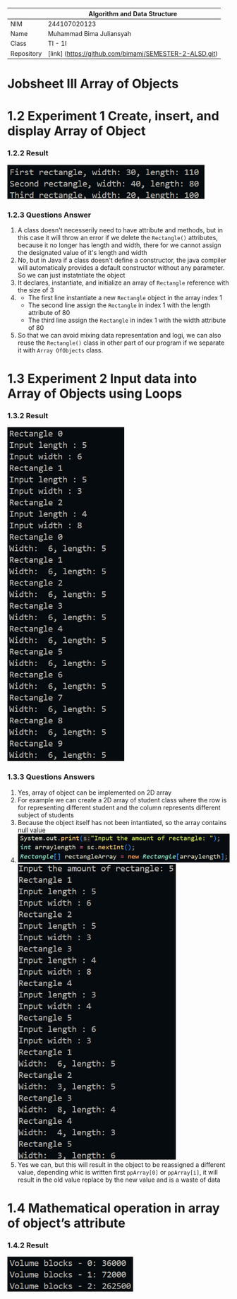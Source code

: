 |  | Algorithm and Data Structure |
|--|--|
| NIM | 244107020123 |
| Name |Muhammad Bima Juliansyah|
| Class | TI - 1I |
| Repository | [link] (https://github.com/bimamj/SEMESTER-2-ALSD.git) |

# Jobsheet III Array of Objects

# 1.2 Experiment 1 Create, insert, and display Array of Object

### 1.2.2 Result
![Screenshot](img/image1.png)

### 1.2.3 Questions Answer
1. A class doesn't necesserily need to have attribute and methods, but in this case it will throw an error if we delete the ```Rectangle()``` attributes, because it no longer has length and width, there for we cannot assign the designated value of it's length and width
2. No, but in Java if a class doesn't define a constructor, the java compiler will automaticaly provides a default constructor without any parameter. So we can just instatntiate the object
3. It declares, instantiate, and initialize an array of ```Rectangle``` reference with the size of 3
4. - The first line instantiate a new ```Rectangle``` object in the array index 1
    - The second line assign the ```Rectangle``` in index 1 with the length attribute of 80
    - The third line assign the ```Rectangle``` in index 1 with the width attribute of 80
5. So that we can avoid mixing data representation and logi, we can also reuse the ```Rectangle()``` class in other part of our program if we separate it with ```Array OfObjects``` class. 

# 1.3 Experiment 2 Input data into Array of Objects using Loops

### 1.3.2 Result
![Screenshot](img/image2.png)

### 1.3.3 Questions Answers
1. Yes, array of object can be implemented on 2D array
2. For example we can create a 2D array of student class where the row is for representing different student and the column represents different subject of students
3. Because the object itself has not been intantiated, so the array contains null value 
4. ![Screenshot](img/image4.png) ![Screenshot](img/image3.png)
5. Yes we can, but this will result in the object to be reassigned a different value, depending whic is written first ```ppArray[0]``` or ```ppArray[i]```, it will result in the old value replace by the new value and is a waste of data

# 1.4 Mathematical operation in array of object’s attribute

### 1.4.2 Result
![Screenshot](img/image5.png)
